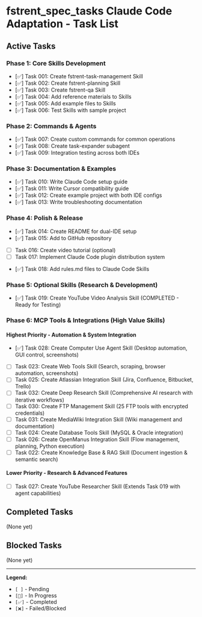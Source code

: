 # fstrent_spec_tasks Claude Code Adaptation - Task List

## Active Tasks

### Phase 1: Core Skills Development
- [✅] Task 001: Create fstrent-task-management Skill
- [✅] Task 002: Create fstrent-planning Skill  
- [✅] Task 003: Create fstrent-qa Skill
- [✅] Task 004: Add reference materials to Skills
- [✅] Task 005: Add example files to Skills
- [✅] Task 006: Test Skills with sample project

### Phase 2: Commands & Agents
- [✅] Task 007: Create custom commands for common operations
- [✅] Task 008: Create task-expander subagent
- [✅] Task 009: Integration testing across both IDEs

### Phase 3: Documentation & Examples
- [✅] Task 010: Write Claude Code setup guide
- [✅] Task 011: Write Cursor compatibility guide
- [✅] Task 012: Create example project with both IDE configs
- [✅] Task 013: Write troubleshooting documentation

### Phase 4: Polish & Release
- [✅] Task 014: Create README for dual-IDE setup
- [✅] Task 015: Add to GitHub repository
- [ ] Task 016: Create video tutorial (optional)
- [ ] Task 017: Implement Claude Code plugin distribution system
- [✅] Task 018: Add rules.md files to Claude Code Skills

### Phase 5: Optional Skills (Research & Development)
- [✅] Task 019: Create YouTube Video Analysis Skill (COMPLETED - Ready for Testing)

### Phase 6: MCP Tools & Integrations (High Value Skills)

#### Highest Priority - Automation & System Integration
- [✅] Task 028: Create Computer Use Agent Skill (Desktop automation, GUI control, screenshots)
- [ ] Task 023: Create Web Tools Skill (Search, scraping, browser automation, screenshots)
- [ ] Task 025: Create Atlassian Integration Skill (Jira, Confluence, Bitbucket, Trello)
- [ ] Task 032: Create Deep Research Skill (Comprehensive AI research with iterative workflows)
- [ ] Task 030: Create FTP Management Skill (25 FTP tools with encrypted credentials)
- [ ] Task 031: Create MediaWiki Integration Skill (Wiki management and documentation)
- [ ] Task 024: Create Database Tools Skill (MySQL & Oracle integration)
- [ ] Task 026: Create OpenManus Integration Skill (Flow management, planning, Python execution)
- [ ] Task 022: Create Knowledge Base & RAG Skill (Document ingestion & semantic search)

#### Lower Priority - Research & Advanced Features
- [ ] Task 027: Create YouTube Researcher Skill (Extends Task 019 with agent capabilities)

## Completed Tasks
(None yet)

## Blocked Tasks
(None yet)

---
**Legend:**
- `[ ]` - Pending
- `[🔄]` - In Progress
- `[✅]` - Completed
- `[❌]` - Failed/Blocked

